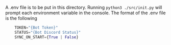 A .env file is to be put in this directory. Running `python3 ./src/init.py` will prompt each environment variable in the console. The format of the .env file is the following

```python
    TOKEN="{Bot Token}"
    STATUS="{Bot Discord Status}"
    SYNC_ON_START={True | False}
```